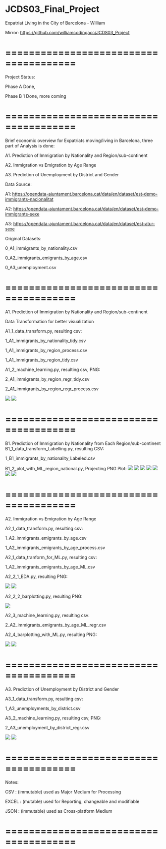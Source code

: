 # JCDS03_Final_Project

Expatriat Living in the City of Barcelona - William

Mirror: https://github.com/williamcodingacc/JCDS03_Project
# ======================================
Project Status:

Phase A Done,

Phase B 1 Done, more coming
# ======================================
Brief economic overview for Expatriats moving/living in Barcelona, three part of Analysis is done:

A1. Prediction of Immigration by Nationality and Region/sub-continent

A2. Immigration vs Emigration by Age Range

A3. Prediction of Unemployment by District and Gender

Data Source:

A1: https://opendata-ajuntament.barcelona.cat/data/en/dataset/est-demo-immigrants-nacionalitat

A2: https://opendata-ajuntament.barcelona.cat/data/en/dataset/est-demo-immigrants-sexe

A3: https://opendata-ajuntament.barcelona.cat/data/en/dataset/est-atur-sexe

Original Datasets:

0_A1_immigrants_by_nationality.csv

0_A2_immigrants_emigrants_by_age.csv

0_A3_unemployment.csv

# ======================================
A1. Prediction of Immigration by Nationality and Region/sub-continent

Data Transformation for better visualization

A1_1_data_transform.py, resulting csv:

1_A1_immigrants_by_nationality_tidy.csv

1_A1_immigrants_by_region_process.csv

1_A1_immigrants_by_region_tidy.csv

A1_2_machine_learning.py, resulting csv, PNG:

2_A1_immigrants_by_region_regr_tidy.csv

2_A1_immigrants_by_region_regr_process.csv


![](A1_2_Immigration_Data.png)
![](A1_2_Immigration_Data_Report.png)
# ======================================
B1. Prediction of Immigration by Nationality from Each Region/sub-continent
B1_1_data_transform_Labelling.py, resulting CSV:

1_B1_immigrants_by_nationality_Labeled.csv

B1_2_plot_with_ML_region_national.py, Projecting PNG Plot:
![](B1_2_2_Immigration_Data_ML_Spain.png)
![](B1_2_2_Immigration_Data_ML_West_Europe.png)
![](B1_2_2_Immigration_Data_ML_East_Europe.png)
![](B1_2_2_Immigration_Data_ML_Latin_America.png)
![](B1_2_2_Immigration_Data_ML_Anglofone.png)
![](B1_2_2_Immigration_Data_ML_Asia_Pacific.png)
![](B1_2_2_Immigration_Data_ML_Africa.png)
# ======================================
A2. Immigration vs Emigration by Age Range

A2_1_data_transform.py, resulting csv:

1_A2_immigrants_emigrants_by_age.csv

1_A2_immigrants_emigrants_by_age_process.csv

A2_1_data_tranform_for_ML.py, resulting csv:

1_A2_immigrants_emigrants_by_age_ML.csv


A2_2_1_EDA.py, resulting PNG:

![](A2_2_1_EDA.png)
![](A2_2_1_Violin.png)


A2_2_2_barplotting.py, resulting PNG:

![](A2_2_2_Barplot.png)


A2_3_machine_learning.py, resulting csv:

2_A2_immigrants_emigrants_by_age_ML_regr.csv

A2_4_barplotting_with_ML.py, resulting PNG:

![](A2_4_Barplot_with_ML.png)
![](A2_4_Barplot_with_ML_Report.png)
# ======================================
A3. Prediction of Unemployment by District and Gender

A3_1_data_transform.py, resulting csv:

1_A3_unemployments_by_district.csv

A3_2_machine_learning.py, resulting csv, PNG:

2_A3_unemployment_by_district_regr.csv

![](A3_2_Unemployment_Data.png)
![](A3_2_Unemployment_Data_Report.png)
# ======================================
Notes:

CSV   : (immutable) used as Major Medium for Processing

EXCEL : (mutable)   used for Reporting, changeable and modifiable

JSON  : (immutable) used as Cross-platform Medium
# ======================================
